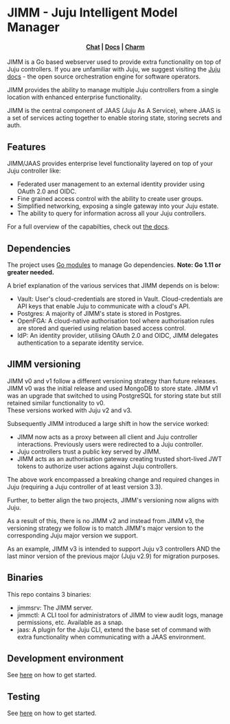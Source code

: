 # JIMM - Juju Intelligent Model Manager

[comment]: <> (Update the chat link below with a JIMM specific room)
<h4 align="center">
    <a href="https://app.element.io/#/room/#charmhub-juju:ubuntu.com">Chat</a> |
    <a href="https://canonical-jaas-documentation.readthedocs-hosted.com/en/latest/">Docs</a> |
    <a href="https://github.com/canonical/jimm-k8s-operator/">Charm</a>
</h4>

JIMM is a Go based webserver used to provide extra functionality on top of Juju controllers. 
If you are unfamiliar with Juju, we suggest visiting the [Juju docs](https://juju.is/) - 
the open source orchestration engine for software operators.

JIMM provides the ability to manage multiple Juju controllers from a single location with 
enhanced enterprise functionality.

JIMM is the central component of JAAS (Juju As A Service), where JAAS is a set of services 
acting together to enable storing state, storing secrets and auth.

## Features

JIMM/JAAS provides enterprise level functionality layered on top of your Juju controller like:
- Federated user management to an external identity provider using OAuth 2.0 and OIDC.
- Fine grained access control with the ability to create user groups.
- Simplified networking, exposing a single gateway into your Juju estate.
- The ability to query for information across all your Juju controllers.

For a full overview of the capabilties, check out 
[the docs](https://canonical-jaas-documentation.readthedocs-hosted.com/en/latest/explanation/jaas_overview/).


## Dependencies

The project uses [Go modules](https://golang.org/cmd/go/#hdr-Module_maintenance) to manage 
Go dependencies. **Note: Go 1.11 or greater needed.**

A brief explanation of the various services that JIMM depends on is below:
- Vault: User's cloud-credentials are stored in Vault. Cloud-credentials are API keys that 
enable Juju to communicate with a cloud's API.
- Postgres: A majority of JIMM's state is stored in Postgres.
- OpenFGA: A cloud-native authorisation tool where authorisation rules are stored and queried 
using relation based access control.
- IdP: An identity provider, utilising OAuth 2.0 and OIDC, JIMM delegates authentication to a 
separate identity service.

## JIMM versioning

JIMM v0 and v1 follow a different versioning strategy than future releases. JIMM v0 was the initial
release and used MongoDB to store state. JIMM v1 was an upgrade that switched to using PostgreSQL 
for storing state but still retained similar functionality to v0.  
These versions worked with Juju v2 and v3.

Subsequently JIMM introduced a large shift in how the service worked:
- JIMM now acts as a proxy between all client and Juju controller interactions. Previously 
users were redirected to a Juju controller.
- Juju controllers trust a public key served by JIMM.
- JIMM acts as an authorisation gateway creating trusted short-lived JWT tokens to authorize 
user actions against Juju controllers.

The above work encompassed a breaking change and required changes in Juju (requiring a 
Juju controller of at least version 3.3). 

Further, to better align the two projects, JIMM's versioning now aligns with Juju.

As a result of this, there is no JIMM v2 and instead from JIMM v3, the versioning strategy 
we follow is to match JIMM's major version to the corresponding Juju major version we support.

As an example, JIMM v3 is intended to support Juju v3 controllers AND the last minor version 
of the previous major (Juju v2.9) for migration purposes.


## Binaries

This repo contains 3 binaries:
- jimmsrv: The JIMM server.
- jimmctl: A CLI tool for administrators of JIMM to view audit logs, manage permissions, etc. 
Available as a snap.
- jaas: A plugin for the Juju CLI, extend the base set of command with extra functionality when
communicating with a JAAS environment. 

## Development environment

See [here](./local/README.md) on how to get started.

## Testing

See [here](./CONTRIBUTING.md) on how to get started.
